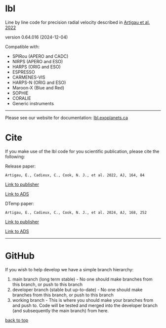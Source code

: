 # lbl
Line by line code for precision radial velocity described in [Artigau et al. 2022](https://www.doi.org/10.3847/1538-3881/ac7ce6)

version 0.64.016 (2024-12-04)

Compatible with:
- SPIRou (APERO and CADC)
- NIRPS (APERO and ESO)
- HARPS (ORIG and ESO)
- ESPRESSO
- CARMENES-VIS
- HARPS-N (ORIG and ESO)
- Maroon-X (Blue and Red)
- SOPHIE
- CORALIE
- Generic instruments

---

Please see our website for documentation: [lbl.exoplanets.ca](https://lbl.exoplanets.ca/)

# Cite

If you make use of the lbl code for you scientific publication, please cite the following:


Release paper:

    Artigau, E., Cadieux, C., Cook, N. J., et al. 2022, AJ, 164, 84

[Link to publisher](https://doi.org/10.3847/1538-3881/ac7ce6)

[Link to ADS](https://ui.adsabs.harvard.edu/abs/2022AJ....164...84A/abstract)


DTemp paper:

    Artigau, E., Cadieux, C., Cook, N. J., et al. 2024, AJ, 168, 252

[Link to publisher](https://ui.adsabs.harvard.edu/link_gateway/2024AJ....168..252A/PUB_PDF)

[Link to ADS](https://ui.adsabs.harvard.edu/abs/2024AJ....168..252A/abstract)


---

# GitHub

If you wish to help develop we have a simple branch hierarchy:

1. main branch (long term stable) - No one should make branches from this branch, or push to this branch
2. developer branch (stable but up-to-date) - No one should make branches from this branch, or push to this branch
3. working branch - This is where you should make your branches from and push to. Code will be tested and merged into 
   the developer branch (and subsequently the main branch) from here.


[back to top](#contents)
